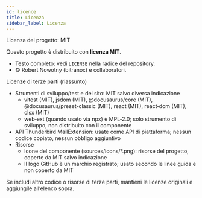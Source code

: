 ```yaml
---
id: licence
title: Licenza
sidebar_label: Licenza
---
```


Licenza del progetto: MIT

Questo progetto è distribuito con **licenza MIT**.

- Testo completo: vedi `LICENSE` nella radice del repository.
- © Robert Nowotny (bitranox) e collaboratori.

Licenze di terze parti (riassunto)

- Strumenti di sviluppo/test e del sito: MIT salvo diversa indicazione
  - vitest (MIT), jsdom (MIT), @docusaurus/core (MIT), @docusaurus/preset-classic (MIT), react (MIT), react‑dom (MIT), clsx (MIT)
  - web‑ext (quando usato via npx) è MPL‑2.0; solo strumento di sviluppo, non distribuito con il componente
- API Thunderbird MailExtension: usate come API di piattaforma; nessun codice copiato, nessun obbligo aggiuntivo
- Risorse
  - Icone del componente (sources/icons/\*.png): risorse del progetto, coperte da MIT salvo indicazione
  - Il logo GitHub è un marchio registrato; usato secondo le linee guida e non coperto da MIT

Se includi altro codice o risorse di terze parti, mantieni le licenze originali e aggiungile all’elenco sopra.
